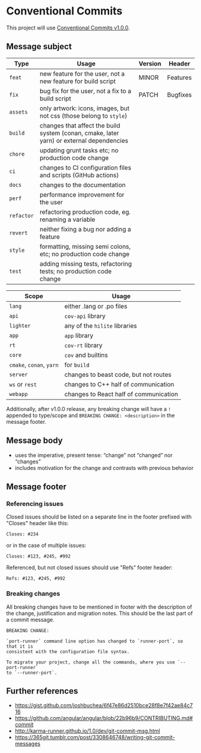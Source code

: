 # Conventional Commits

This project will use [Conventional Commits v1.0.0](https://www.conventionalcommits.org/en/v1.0.0/).

## Message subject

|Type|Usage|Version|Header|
|----|----|----|----|
|`feat`|new feature for the user, not a new feature for build script|MINOR|Features|
|`fix`|bug fix for the user, not a fix to a build script|PATCH|Bugfixes|
|`assets`|only artwork: icons, images, but not css (those belong to `style`)|||
|`build`|changes that affect the build system (conan, cmake, later yarn) or external dependencies|||
|`chore`|updating grunt tasks etc; no production code change|||
|`ci`|changes to CI configuration files and scripts (GitHub actions)|||
|`docs`|changes to the documentation|||
|`perf`|performance improvement for the user|||
|`refactor`|refactoring production code, eg. renaming a variable|||
|`revert`|neither fixing a bug nor adding a feature|||
|`style`|formatting, missing semi colons, etc; no production code change|||
|`test`|adding missing tests, refactoring tests; no production code change|||

|Scope|Usage|
|-|-|
|`lang`|either .lang or .po files|
|`api`|`cov-api` library|
|`lighter`|any of the `hilite` libraries|
|`app`|`app` library|
|`rt`|`cov-rt` library|
|`core`|`cov` and builtins|
|`cmake`, `conan`, `yarn`|for `build`|
|`server`|changes to beast code, but not routes|
|`ws` or `rest`|changes to C++ half of communication|
|`webapp`|changes to React half of communication|

Additionally, after v1.0.0 release, any breaking change will have a `!` appended to type/scope and `BREAKING CHANGE: <description>` in the message footer.

## Message body
- uses the imperative, present tense: “change” not “changed” nor “changes”
- includes motivation for the change and contrasts with previous behavior

## Message footer

### Referencing issues

Closed issues should be listed on a separate line in the footer prefixed with "Closes" header like this:

```
Closes: #234
```

or in the case of multiple issues:

```
Closes: #123, #245, #992
```

Referenced, but not closed issues should use "Refs" footer header:

```
Refs: #123, #245, #992
```

### Breaking changes

All breaking changes have to be mentioned in footer with the description of the change, justification and migration notes. This should be the last part of a commit message.

```
BREAKING CHANGE:

`port-runner` command line option has changed to `runner-port`, so that it is
consistent with the configuration file syntax.

To migrate your project, change all the commands, where you use `--port-runner`
to `--runner-port`.
```

## Further references
- https://gist.github.com/joshbuchea/6f47e86d2510bce28f8e7f42ae84c716
- https://github.com/angular/angular/blob/22b96b9/CONTRIBUTING.md#commit
- http://karma-runner.github.io/1.0/dev/git-commit-msg.html
- https://365git.tumblr.com/post/3308646748/writing-git-commit-messages
